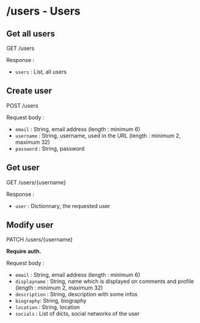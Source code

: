 # /users - Users

## Get all users

GET /users

Response :

- `users` : List, all users

## Create user

POST /users

Request body :

- `email` : String, email address (length : minimum 6)
- `username` : String, username, used in the URL (length : minimum 2, maximum 32)
- `password` : String, password

## Get user

GET /users/{username}

Response :

- `user` : Dictionnary, the requested user

## Modify user

PATCH /users/{username}

**Require auth.**

Request body :

- `email` : String, email address (length : minimum 6)
- `displayname` : String, name which is displayed on comments and profile (length : minimum 2, maximum 32)
- `description` : String, description with some infos
- `biography`: String, biography
- `location` : String, location
- `socials` : List of dicts, social networks of the user
